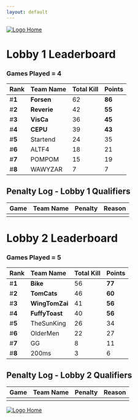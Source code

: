 ```yaml
---
layout: default
---
```


[ ![Logo](https://kanziebub.github.io/ProjectSEA/assets/images/bullet_rev.png) Home](https://kanziebub.github.io/ProjectSEA/)

# **Lobby 1 Leaderboard**

### Games Played = 4

|  Rank  | Team Name             | Total Kill | **Points** |
|:-------|:----------------------|:-----------|:-----------|
| #**1** | **Forsen** | 62 | **86** | 
| #**2** | **Reverie** | 42 | **55** | 
| #**3** | **VisCa** | 36 | **45** | 
| #**4** | **CEPU** | 39 | **43** | 
| #**5** | Startend | 24 | 35 | 
| #**6** | ALTF4 | 18 | 21 | 
| #**7** | POMPOM | 15 | 19 | 
| #**8** | WAWYZAR | 7 | 7 | 
 

## Penalty Log - Lobby 1 Qualifiers

|  Game  | Team Name | Penalty | Reason                |
|:-------|:----------|:--------|:----------------------| 
|  |  |  |  |

# **Lobby 2 Leaderboard**

### Games Played = 5

|  Rank  | Team Name             | Total Kill | **Points** |
|:-------|:----------------------|:-----------|:-----------|
| #**1** | **Bike** | 56 | **77** | 
| #**2** | **TomCats** | 46 | **60** | 
| #**3** | **WingTomZai** | 41 | **56** | 
| #**4** | **FuffyToast** | 40 | **56** | 
| #**5** | TheSunKing | 26 | 34 | 
| #**6** | OlderMen | 22 | 27 | 
| #**7** | GG | 8 | 11 | 
| #**8** | 200ms | 3 | 6 | 
 

## Penalty Log - Lobby 2 Qualifiers

|  Game  | Team Name | Penalty | Reason                |
|:-------|:----------|:--------|:----------------------| 
|  |  |  |  |

[ ![Logo](https://kanziebub.github.io/ProjectSEA/assets/images/bullet_rev.png) Home](https://kanziebub.github.io/ProjectSEA/)
